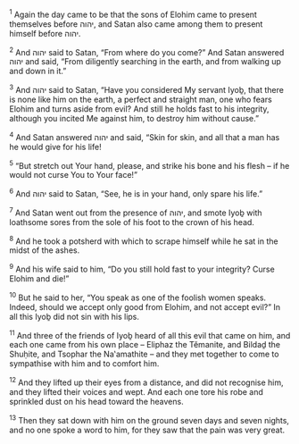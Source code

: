 <sup>1</sup> Again the day came to be that the sons of Elohim came to present themselves before יהוה, and Satan also came among them to present himself before יהוה.

<sup>2</sup> And יהוה said to Satan, “From where do you come?” And Satan answered יהוה and said, “From diligently searching in the earth, and from walking up and down in it.”

<sup>3</sup> And יהוה said to Satan, “Have you considered My servant Iyoḇ, that there is none like him on the earth, a perfect and straight man, one who fears Elohim and turns aside from evil? And still he holds fast to his integrity, although you incited Me against him, to destroy him without cause.”

<sup>4</sup> And Satan answered יהוה and said, “Skin for skin, and all that a man has he would give for his life!

<sup>5</sup> “But stretch out Your hand, please, and strike his bone and his flesh – if he would not curse You to Your face!”

<sup>6</sup> And יהוה said to Satan, “See, he is in your hand, only spare his life.”

<sup>7</sup> And Satan went out from the presence of יהוה, and smote Iyoḇ with loathsome sores from the sole of his foot to the crown of his head.

<sup>8</sup> And he took a potsherd with which to scrape himself while he sat in the midst of the ashes.

<sup>9</sup> And his wife said to him, “Do you still hold fast to your integrity? Curse Elohim and die!”

<sup>10</sup> But he said to her, “You speak as one of the foolish women speaks. Indeed, should we accept only good from Elohim, and not accept evil?” In all this Iyoḇ did not sin with his lips.

<sup>11</sup> And three of the friends of Iyoḇ heard of all this evil that came on him, and each one came from his own place – Eliphaz the Tĕmanite, and Bildaḏ the Shuḥite, and Tsophar the Na‛amathite – and they met together to come to sympathise with him and to comfort him.

<sup>12</sup> And they lifted up their eyes from a distance, and did not recognise him, and they lifted their voices and wept. And each one tore his robe and sprinkled dust on his head toward the heavens.

<sup>13</sup> Then they sat down with him on the ground seven days and seven nights, and no one spoke a word to him, for they saw that the pain was very great.

